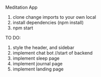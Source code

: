 Meditation App 

1. clone 
change imports to your own local 
2. install dependencies (npm install)
3. npm start 


TO DO: 
1. style the header, and sidebar 
2. implement chat bot 
//start of backend 
3. implement sleep page
4. implement journal page
5. implement landing page 

